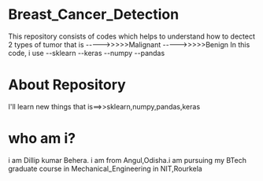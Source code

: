 # Breast_Cancer_Detection
This repository consists of codes which helps to understand how to dectect 2 types of tumor that is
----->>>>>Malignant
----->>>>>Benign
In this code, i use
--sklearn
--keras
--numpy
--pandas
# About Repository
I'll learn new things that is==>>sklearn,numpy,pandas,keras

# who am i?
i am Dillip kumar Behera. i am from Angul,Odisha.i am pursuing my BTech graduate course in Mechanical_Engineering in NIT,Rourkela


